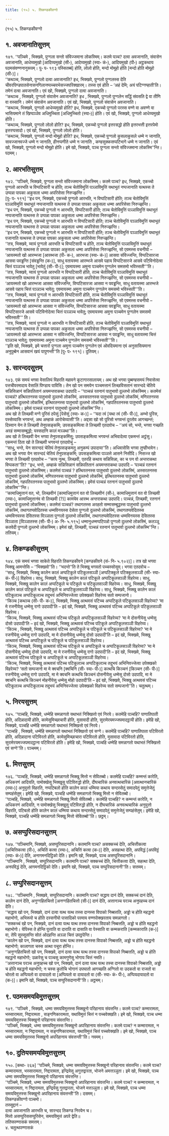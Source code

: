 ```yaml
---
title: (१५) ५. तिकण्डकीवग्गो

---
```

(१५) ५. तिकण्डकीवग्गो  


## १. अवजानातिसुत्तम्

१४१. ‘‘पञ्चिमे , भिक्खवे, पुग्गला सन्तो संविज्जमाना लोकस्मिम्। कतमे पञ्च? दत्वा अवजानाति, संवासेन अवजानाति, आधेय्यमुखो [आदिय्यमुखो (सी॰), आदेय्यमुखो (स्या॰ कं॰), आदियमुखो (पी॰) अट्ठकथाय पठमसंवण्णनानुरूपम्। पु॰ प॰ १९३ पस्सितब्बं] होति, लोलो होति, मन्दो मोमूहो होति [मन्दो होति मोमूहो (सी॰)]।  
‘‘कथञ्च, भिक्खवे, पुग्गलो दत्वा अवजानाति? इध, भिक्खवे, पुग्गलो पुग्गलस्स देति चीवरपिण्डपातसेनासनगिलानप्पच्चयभेसज्जपरिक्खारम्। तस्स एवं होति – ‘अहं देमि; अयं पटिग्गण्हाती’ति। तमेनं दत्वा अवजानाति। एवं खो, भिक्खवे, पुग्गलो दत्वा अवजानाति।  
‘‘कथञ्च , भिक्खवे, पुग्गलो संवासेन अवजानाति? इध , भिक्खवे, पुग्गलो पुग्गलेन सद्धिं संवसति द्वे वा तीणि वा वस्सानि। तमेनं संवासेन अवजानाति। एवं खो, भिक्खवे, पुग्गलो संवासेन अवजानाति।  
‘‘कथञ्च, भिक्खवे, पुग्गलो आधेय्यमुखो होति? इध, भिक्खवे, एकच्चो पुग्गलो परस्स वण्णे वा अवण्णे वा भासियमाने तं खिप्पञ्ञेव अधिमुच्चिता [अधिमुच्चितो (स्या॰)] होति। एवं खो, भिक्खवे, पुग्गलो आधेय्यमुखो होति।  
‘‘कथञ्च, भिक्खवे, पुग्गलो लोलो होति? इध, भिक्खवे, एकच्चो पुग्गलो इत्तरसद्धो होति इत्तरभत्ती इत्तरपेमो इत्तरप्पसादो। एवं खो, भिक्खवे, पुग्गलो लोलो होति।  
‘‘कथञ्च, भिक्खवे, पुग्गलो मन्दो मोमूहो होति? इध, भिक्खवे, एकच्चो पुग्गलो कुसलाकुसले धम्मे न जानाति, सावज्जानवज्जे धम्मे न जानाति, हीनप्पणीते धम्मे न जानाति , कण्हसुक्कसप्पटिभागे धम्मे न जानाति। एवं खो, भिक्खवे, पुग्गलो मन्दो मोमूहो होति। इमे खो, भिक्खवे, पञ्च पुग्गला सन्तो संविज्जमाना लोकस्मि’’न्ति। पठमम्।  


## २. आरभतिसुत्तम्

१४२. ‘‘पञ्चिमे, भिक्खवे, पुग्गला सन्तो संविज्जमाना लोकस्मिम्। कतमे पञ्च? इध, भिक्खवे, एकच्चो पुग्गलो आरभति च विप्पटिसारी च होति; तञ्च चेतोविमुत्तिं पञ्ञाविमुत्तिं यथाभूतं नप्पजानाति यत्थस्स ते उप्पन्ना पापका अकुसला धम्मा अपरिसेसा निरुज्झन्ति।  
[पु॰ प॰ १९१] ‘‘इध पन, भिक्खवे, एकच्चो पुग्गलो आरभति, न विप्पटिसारी होति; तञ्च चेतोविमुत्तिं पञ्ञाविमुत्तिं यथाभूतं नप्पजानाति यत्थस्स ते उप्पन्ना पापका अकुसला धम्मा अपरिसेसा निरुज्झन्ति।  
‘‘इध पन, भिक्खवे, एकच्चो पुग्गलो न आरभति, विप्पटिसारी होति; तञ्च चेतोविमुत्तिं पञ्ञाविमुत्तिं यथाभूतं नप्पजानाति यत्थस्स ते उप्पन्ना पापका अकुसला धम्मा अपरिसेसा निरुज्झन्ति।  
‘‘इध पन, भिक्खवे, एकच्चो पुग्गलो न आरभति न विप्पटिसारी होति; तञ्च चेतोविमुत्तिं पञ्ञाविमुत्तिं यथाभूतं नप्पजानाति यत्थस्स ते उप्पन्ना पापका अकुसला धम्मा अपरिसेसा निरुज्झन्ति।  
‘‘इध पन, भिक्खवे, एकच्चो पुग्गलो न आरभति न विप्पटिसारी होति; तञ्च चेतोविमुत्तिं पञ्ञाविमुत्तिं यथाभूतं पजानाति यत्थस्स ते उप्पन्ना पापका अकुसला धम्मा अपरिसेसा निरुज्झन्ति।  
‘‘तत्र, भिक्खवे, य्वायं पुग्गलो आरभति च विप्पटिसारी च होति, तञ्च चेतोविमुत्तिं पञ्ञाविमुत्तिं यथाभूतं नप्पजानाति यत्थस्स ते उप्पन्ना पापका अकुसला धम्मा अपरिसेसा निरुज्झन्ति, सो एवमस्स वचनीयो – ‘आयस्मतो खो आरम्भजा [आरब्भजा (पी॰ क॰), आरभजा (स्या॰ कं॰)] आसवा संविज्जन्ति, विप्पटिसारजा आसवा पवड्ढन्ति [संवड्ढन्ति (क॰)], साधु वतायस्मा आरम्भजे आसवे पहाय विप्पटिसारजे आसवे पटिविनोदेत्वा चित्तं पञ्ञञ्च भावेतु [भावेतुं (सी॰ पी॰)]; एवमायस्मा अमुना पञ्चमेन पुग्गलेन समसमो भविस्सती’’’ति।  
‘‘तत्र, भिक्खवे, य्वायं पुग्गलो आरभति न विप्पटिसारी होति, तञ्च चेतोविमुत्तिं पञ्ञाविमुत्तिं यथाभूतं नप्पजानाति यत्थस्स ते उप्पन्ना पापका अकुसला धम्मा अपरिसेसा निरुज्झन्ति, सो एवमस्स वचनीयो – ‘आयस्मतो खो आरम्भजा आसवा संविज्जन्ति, विप्पटिसारजा आसवा न पवड्ढन्ति, साधु वतायस्मा आरम्भजे आसवे पहाय चित्तं पञ्ञञ्च भावेतु; एवमायस्मा अमुना पञ्चमेन पुग्गलेन समसमो भविस्सती’’’ति।  
‘‘तत्र, भिक्खवे, य्वायं पुग्गलो न आरभति विप्पटिसारी होति, तञ्च चेतोविमुत्तिं पञ्ञाविमुत्तिं यथाभूतं नप्पजानाति यत्थस्स ते उप्पन्ना पापका अकुसला धम्मा अपरिसेसा निरुज्झन्ति, सो एवमस्स वचनीयो – ‘आयस्मतो खो आरम्भजा आसवा न संविज्जन्ति, विप्पटिसारजा आसवा पवड्ढन्ति, साधु वतायस्मा विप्पटिसारजे आसवे पटिविनोदेत्वा चित्तं पञ्ञञ्च भावेतु; एवमायस्मा अमुना पञ्चमेन पुग्गलेन समसमो भविस्सती’’’ ति।  
‘‘तत्र, भिक्खवे, य्वायं पुग्गलो न आरभति न विप्पटिसारी होति, तञ्च चेतोविमुत्तिं पञ्ञाविमुत्तिं यथाभूतं नप्पजानाति यत्थस्स ते उप्पन्ना पापका अकुसला धम्मा अपरिसेसा निरुज्झन्ति, सो एवमस्स वचनीयो – ‘आयस्मतो खो आरम्भजा आसवा न संविज्जन्ति, विप्पटिसारजा आसवा न पवड्ढन्ति, साधु वतायस्मा चित्तं पञ्ञञ्च भावेतु; एवमायस्मा अमुना पञ्चमेन पुग्गलेन समसमो भविस्सती’’’ति।  
‘‘इति खो, भिक्खवे, इमे चत्तारो पुग्गला अमुना पञ्चमेन पुग्गलेन एवं ओवदियमाना एवं अनुसासियमाना अनुपुब्बेन आसवानं खयं पापुणन्ती’’ति [पु॰ प॰ १९१]। दुतियम्।  


## ३. सारन्ददसुत्तम्

१४३. एकं समयं भगवा वेसालियं विहरति महावने कूटागारसालायम्। अथ खो भगवा पुब्बण्हसमयं निवासेत्वा पत्तचीवरमादाय वेसालिं पिण्डाय पाविसि। तेन खो पन समयेन पञ्चमत्तानं लिच्छविसतानं सारन्ददे चेतिये सन्निसिन्नानं सन्निपतितानं अयमन्तराकथा उदपादि – ‘‘पञ्चन्नं रतनानं पातुभावो दुल्लभो लोकस्मिम्। कतमेसं पञ्चन्नं? हत्थिरतनस्स पातुभावो दुल्लभो लोकस्मिं, अस्सरतनस्स पातुभावो दुल्लभो लोकस्मिं, मणिरतनस्स पातुभावो दुल्लभो लोकस्मिं, इत्थिरतनस्स पातुभावो दुल्लभो लोकस्मिं, गहपतिरतनस्स पातुभावो दुल्लभो लोकस्मिम्। इमेसं पञ्चन्नं रतनानं पातुभावो दुल्लभो लोकस्मि’’न्ति।  
अथ खो ते लिच्छवी मग्गे पुरिसं ठपेसुं [पेसेसुं (स्या॰ क॰)] – ‘‘यदा त्वं [यथा त्वं (सी॰ पी॰)], अम्भो पुरिस, पस्सेय्यासि भगवन्तं, अथ अम्हाकं आरोचेय्यासी’’ति। अद्दसा खो सो पुरिसो भगवन्तं दूरतोव आगच्छन्तं; दिस्वान येन ते लिच्छवी तेनुपसङ्कमि; उपसङ्कमित्वा ते लिच्छवी एतदवोच – ‘‘अयं सो, भन्ते, भगवा गच्छति अरहं सम्मासम्बुद्धो; यस्सदानि कालं मञ्ञथा’’ति।  
अथ खो ते लिच्छवी येन भगवा तेनुपसङ्कमिंसु; उपसङ्कमित्वा भगवन्तं अभिवादेत्वा एकमन्तं अट्ठंसु। एकमन्तं ठिता खो ते लिच्छवी भगवन्तं एतदवोचुं –  
‘‘साधु, भन्ते, येन सारन्ददं चेतियं तेनुपसङ्कमतु अनुकम्पं उपादाया’’ति। अधिवासेसि भगवा तुण्हीभावेन। अथ खो भगवा येन सारन्ददं चेतियं तेनुपसङ्कमि; उपसङ्कमित्वा पञ्ञत्ते आसने निसीदि। निसज्ज खो भगवा ते लिच्छवी एतदवोच – ‘‘काय नुत्थ, लिच्छवी, एतरहि कथाय सन्निसिन्ना, का च पन वो अन्तराकथा विप्पकता’’ति? ‘‘इध, भन्ते, अम्हाकं सन्निसिन्नानं सन्निपतितानं अयमन्तराकथा उदपादि – ‘पञ्चन्नं रतनानं पातुभावो दुल्लभो लोकस्मिम्। कतमेसं पञ्चन्नं ? हत्थिरतनस्स पातुभावो दुल्लभो लोकस्मिं, अस्सरतनस्स पातुभावो दुल्लभो लोकस्मिं, मणिरतनस्स पातुभावो दुल्लभो लोकस्मिं, इत्थिरतनस्स पातुभावो दुल्लभो लोकस्मिं, गहपतिरतनस्स पातुभावो दुल्लभो लोकस्मिम्। इमेसं पञ्चन्नं रतनानं पातुभावो दुल्लभो लोकस्मि’’’न्ति।  
‘‘कामाधिमुत्तानं वत, भो, लिच्छवीनं [कामाधिमुत्तानं वत वो लिच्छवीनं (सी॰), कामाधिमुत्तानं वत वो लिच्छवी (स्या॰), कामाधिमुत्तानंव वो लिच्छवी (?)] कामंयेव आरब्भ अन्तराकथा उदपादि। पञ्चन्नं, लिच्छवी, रतनानं पातुभावो दुल्लभो लोकस्मिम्। कतमेसं पञ्चन्नं? तथागतस्स अरहतो सम्मासम्बुद्धस्स पातुभावो दुल्लभो लोकस्मिं, तथागतप्पवेदितस्स धम्मविनयस्स देसेता पुग्गलो दुल्लभो लोकस्मिं, तथागतप्पवेदितस्स धम्मविनयस्स देसितस्स विञ्ञाता पुग्गलो दुल्लभो लोकस्मिं, तथागतप्पवेदितस्स धम्मविनयस्स देसितस्स विञ्ञाता [विञ्ञातस्स (सी॰ पी॰) अ॰ नि॰ ५.१९५] धम्मानुधम्मप्पटिपन्नो पुग्गलो दुल्लभो लोकस्मिं, कतञ्ञू कतवेदी पुग्गलो दुल्लभो लोकस्मिम्। इमेसं खो, लिच्छवी, पञ्चन्नं रतनानं पातुभावो दुल्लभो लोकस्मि’’न्ति। ततियम्।  


## ४. तिकण्डकीसुत्तम्

१४४. एकं समयं भगवा साकेते विहरति तिकण्डकीवने [कण्डकीवने (सं॰ नि॰ ५.९०२)]। तत्र खो भगवा भिक्खू आमन्तेसि – ‘‘भिक्खवो’’ति। ‘‘भदन्ते’’ति ते भिक्खू भगवतो पच्चस्सोसुम्। भगवा एतदवोच –  
‘‘साधु, भिक्खवे, भिक्खु कालेन कालं अप्पटिकूले पटिकूलसञ्ञी [अप्पटिक्कूले पटिक्कूलसञ्ञी (सी॰ स्या॰ कं॰ पी॰)] विहरेय्य। साधु, भिक्खवे, भिक्खु कालेन कालं पटिकूले अप्पटिकूलसञ्ञी विहरेय्य। साधु, भिक्खवे, भिक्खु कालेन कालं अप्पटिकूले च पटिकूले च पटिकूलसञ्ञी विहरेय्य। साधु, भिक्खवे, भिक्खु कालेन कालं पटिकूले च अप्पटिकूले च अप्पटिकूलसञ्ञी विहरेय्य। साधु, भिक्खवे, भिक्खु कालेन कालं पटिकूलञ्च अप्पटिकूलञ्च तदुभयं अभिनिवज्जेत्वा उपेक्खको विहरेय्य सतो सम्पजानो।  
‘‘किञ्च [कथञ्च (सी॰ पी॰ क॰)], भिक्खवे, भिक्खु अत्थवसं पटिच्च अप्पटिकूले पटिकूलसञ्ञी विहरेय्य? ‘मा मे रजनीयेसु धम्मेसु रागो उदपादी’ति – इदं खो, भिक्खवे, भिक्खु अत्थवसं पटिच्च अप्पटिकूले पटिकूलसञ्ञी विहरेय्य।  
‘‘किञ्च, भिक्खवे, भिक्खु अत्थवसं पटिच्च पटिकूले अप्पटिकूलसञ्ञी विहरेय्य? ‘मा मे दोसनीयेसु धम्मेसु दोसो उदपादी’ति – इदं खो, भिक्खवे, भिक्खु अत्थवसं पटिच्च पटिकूले अप्पटिकूलसञ्ञी विहरेय्य।  
‘‘किञ्च , भिक्खवे, भिक्खु अत्थवसं पटिच्च अप्पटिकूले च पटिकूले च पटिकूलसञ्ञी विहरेय्य? ‘मा मे रजनीयेसु धम्मेसु रागो उदपादि, मा मे दोसनीयेसु धम्मेसु दोसो उदपादी’ति – इदं खो, भिक्खवे, भिक्खु अत्थवसं पटिच्च अप्पटिकूले च पटिकूले च पटिकूलसञ्ञी विहरेय्य।  
‘‘किञ्च, भिक्खवे, भिक्खु अत्थवसं पटिच्च पटिकूले च अप्पटिकूले च अप्पटिकूलसञ्ञी विहरेय्य? ‘मा मे दोसनीयेसु धम्मेसु दोसो उदपादि, मा मे रजनीयेसु धम्मेसु रागो उदपादी’ति – इदं खो, भिक्खवे, भिक्खु अत्थवसं पटिच्च पटिकूले च अप्पटिकूले च अप्पटिकूलसञ्ञी विहरेय्य।  
‘‘किञ्च, भिक्खवे, भिक्खु अत्थवसं पटिच्च पटिकूलञ्च अप्पटिकूलञ्च तदुभयं अभिनिवज्जेत्वा उपेक्खको विहरेय्य? ‘सतो सम्पजानो मा मे क्वचनि [क्वचिनि (सी॰ स्या॰ पी॰)] कत्थचि किञ्चनं [किञ्चन (सी॰ पी॰)] रजनीयेसु धम्मेसु रागो उदपादि, मा मे क्वचनि कत्थचि किञ्चनं दोसनीयेसु धम्मेसु दोसो उदपादि, मा मे क्वचनि कत्थचि किञ्चनं मोहनीयेसु धम्मेसु मोहो उदपादी’ति – इदं खो, भिक्खवे, भिक्खु अत्थवसं पटिच्च पटिकूलञ्च अप्पटिकूलञ्च तदुभयं अभिनिवज्जेत्वा उपेक्खको विहरेय्य सतो सम्पजानो’’ति। चतुत्थम्।  


## ५. निरयसुत्तम्

१४५. ‘‘पञ्चहि, भिक्खवे, धम्मेहि समन्नागतो यथाभतं निक्खित्तो एवं निरये। कतमेहि पञ्चहि? पाणातिपाती होति, अदिन्नादायी होति, कामेसुमिच्छाचारी होति, मुसावादी होति, सुरामेरयमज्जपमादट्ठायी होति। इमेहि खो, भिक्खवे, पञ्चहि धम्मेहि समन्नागतो यथाभतं निक्खित्तो एवं निरये।  
‘‘पञ्चहि , भिक्खवे, धम्मेहि समन्नागतो यथाभतं निक्खित्तो एवं सग्गे। कतमेहि पञ्चहि? पाणातिपाता पटिविरतो होति, अदिन्नादाना पटिविरतो होति, कामेसुमिच्छाचारा पटिविरतो होति, मुसावादा पटिविरतो होति, सुरामेरयमज्जपमादट्ठाना पटिविरतो होति। इमेहि खो, भिक्खवे, पञ्चहि धम्मेहि समन्नागतो यथाभतं निक्खित्तो एवं सग्गे’’ति। पञ्चमम्।  


## ६. मित्तसुत्तम्

१४६. ‘‘पञ्चहि, भिक्खवे, धम्मेहि समन्नागतो भिक्खु मित्तो न सेवितब्बो। कतमेहि पञ्चहि? कम्मन्तं कारेति, अधिकरणं आदियति, पामोक्खेसु भिक्खूसु पटिविरुद्धो होति, दीघचारिकं अनवत्थचारिकं [अवत्थानचारिकं (स्या॰)] अनुयुत्तो विहरति, नप्पटिबलो होति कालेन कालं धम्मिया कथाय सन्दस्सेतुं समादपेतुं समुत्तेजेतुं सम्पहंसेतुम्। इमेहि खो, भिक्खवे, पञ्चहि धम्मेहि समन्नागतो भिक्खु मित्तो न सेवितब्बो।  
‘‘पञ्चहि, भिक्खवे, धम्मेहि समन्नागतो भिक्खु मित्तो सेवितब्बो। कतमेहि पञ्चहि? न कम्मन्तं कारेति, न अधिकरणं आदियति, न पामोक्खेसु भिक्खूसु पटिविरुद्धो होति, न दीघचारिकं अनवत्थचारिकं अनुयुत्तो विहरति, पटिबलो होति कालेन कालं धम्मिया कथाय सन्दस्सेतुं समादपेतुं समुत्तेजेतुं सम्पहंसेतुम्। इमेहि खो, भिक्खवे, पञ्चहि धम्मेहि समन्नागतो भिक्खु मित्तो सेवितब्बो’’ति। छट्ठम्।  


## ७. असप्पुरिसदानसुत्तम्

१४७. ‘‘पञ्चिमानि, भिक्खवे, असप्पुरिसदानानि। कतमानि पञ्च? असक्कच्चं देति, अचित्तीकत्वा [अचित्तिकत्वा (पी॰), अचितिं कत्वा (स्या॰), अचित्तिं कत्वा (क॰)] देति, असहत्था देति, अपविद्धं [अपविट्टं (स्या॰ कं॰)] देति, अनागमनदिट्ठिको देति। इमानि खो, भिक्खवे, पञ्च असप्पुरिसदानानि।  
‘‘पञ्चिमानि , भिक्खवे, सप्पुरिसदानानि। कतमानि पञ्च? सक्कच्चं देति, चित्तीकत्वा देति, सहत्था देति, अनपविद्धं देति, आगमनदिट्ठिको देति। इमानि खो, भिक्खवे, पञ्च सप्पुरिसदानानी’’ति। सत्तमम्।  


## ८. सप्पुरिसदानसुत्तम्

१४८. ‘‘पञ्चिमानि , भिक्खवे, सप्पुरिसदानानि। कतमानि पञ्च? सद्धाय दानं देति, सक्कच्चं दानं देति, कालेन दानं देति, अनुग्गहितचित्तो [अनग्गहितचित्तो (सी॰)] दानं देति, अत्तानञ्च परञ्च अनुपहच्च दानं देति।  
‘‘सद्धाय खो पन, भिक्खवे, दानं दत्वा यत्थ यत्थ तस्स दानस्स विपाको निब्बत्तति, अड्ढो च होति महद्धनो महाभोगो, अभिरूपो च होति दस्सनीयो पासादिको परमाय वण्णपोक्खरताय समन्नागतो।  
‘‘सक्कच्चं खो पन, भिक्खवे, दानं दत्वा यत्थ यत्थ तस्स दानस्स विपाको निब्बत्तति, अड्ढो च होति महद्धनो महाभोगो। येपिस्स ते होन्ति पुत्ताति वा दाराति वा दासाति वा पेस्साति वा कम्मकराति [कम्मकाराति (क॰)] वा, तेपि सुस्सूसन्ति सोतं ओदहन्ति अञ्ञा चित्तं उपट्ठपेन्ति।  
‘‘कालेन खो पन, भिक्खवे, दानं दत्वा यत्थ यत्थ तस्स दानस्स विपाको निब्बत्तति, अड्ढो च होति महद्धनो महाभोगो; कालागता चस्स अत्था पचुरा होन्ति।  
‘‘अनुग्गहितचित्तो खो पन, भिक्खवे, दानं दत्वा यत्थ यत्थ तस्स दानस्स विपाको निब्बत्तति, अड्ढो च होति महद्धनो महाभोगो; उळारेसु च पञ्चसु कामगुणेसु भोगाय चित्तं नमति।  
‘‘अत्तानञ्च परञ्च अनुपहच्च खो पन, भिक्खवे, दानं दत्वा यत्थ यत्थ तस्स दानस्स विपाको निब्बत्तति, अड्ढो च होति महद्धनो महाभोगो; न चस्स कुतोचि भोगानं उपघातो आगच्छति अग्गितो वा उदकतो वा राजतो वा चोरतो वा अप्पियतो वा दायादतो वा [अप्पियतो वा दायादतो वा (सी॰ स्या॰ कं॰ पी॰), अप्पियदायादतो वा (क॰)]। इमानि खो, भिक्खवे, पञ्च सप्पुरिसदानानी’’ति। अट्ठमम्।  


## ९. पठमसमयविमुत्तसुत्तम्

१४९. ‘‘पञ्चिमे , भिक्खवे, धम्मा समयविमुत्तस्स भिक्खुनो परिहानाय संवत्तन्ति। कतमे पञ्च? कम्मारामता, भस्सारामता, निद्दारामता , सङ्गणिकारामता, यथाविमुत्तं चित्तं न पच्चवेक्खति। इमे खो, भिक्खवे, पञ्च धम्मा समयविमुत्तस्स भिक्खुनो परिहानाय संवत्तन्ति।  
‘‘पञ्चिमे, भिक्खवे, धम्मा समयविमुत्तस्स भिक्खुनो अपरिहानाय संवत्तन्ति। कतमे पञ्च? न कम्मारामता, न भस्सारामता, न निद्दारामता, न सङ्गणिकारामता, यथाविमुत्तं चित्तं पच्चवेक्खति। इमे खो, भिक्खवे, पञ्च धम्मा समयविमुत्तस्स भिक्खुनो अपरिहानाय संवत्तन्ती’’ति। नवमम्।  


## १०. दुतियसमयविमुत्तसुत्तम्

१५०. [कथा॰ २६७] ‘‘पञ्चिमे, भिक्खवे, धम्मा समयविमुत्तस्स भिक्खुनो परिहानाय संवत्तन्ति। कतमे पञ्च? कम्मारामता, भस्सारामता, निद्दारामता, इन्द्रियेसु अगुत्तद्वारता, भोजने अमत्तञ्ञुता। इमे खो, भिक्खवे, पञ्च धम्मा समयविमुत्तस्स भिक्खुनो परिहानाय संवत्तन्ति।  
‘‘पञ्चिमे, भिक्खवे, धम्मा समयविमुत्तस्स भिक्खुनो अपरिहानाय संवत्तन्ति। कतमे पञ्च? न कम्मारामता, न भस्सारामता, न निद्दारामता, इन्द्रियेसु गुत्तद्वारता, भोजने मत्तञ्ञुता। इमे खो, भिक्खवे, पञ्च धम्मा समयविमुत्तस्स भिक्खुनो अपरिहानाय संवत्तन्ती’’ति। दसमम्।  
तिकण्डकीवग्गो पञ्चमो।  
तस्सुद्दानं –  
दत्वा अवजानाति आरभति च, सारन्दद तिकण्ड निरयेन च।  
मित्तो असप्पुरिससप्पुरिसेन, समयविमुत्तं अपरे द्वेति॥  
ततियपण्णासकं समत्तम्।  
४. चतुत्थपण्णासकं  